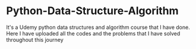 # Python-Data-Structure-Algorithm
It's a Udemy python data structures and algorithm course that I have done. Here I have uploaded all the codes and the problems that I have solved throughout this journey
